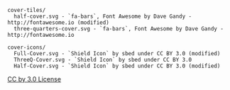     cover-tiles/
      half-cover.svg - `fa-bars`, Font Awesome by Dave Gandy - http://fontawesome.io (modified)
      three-quarters-cover.svg - `fa-bars`, Font Awesome by Dave Gandy - http://fontawesome.io

    cover-icons/
      Full-Cover.svg - `Shield Icon` by sbed under CC BY 3.0 (modified)
      ThreeQ-Cover.svg - `Shield Icon` by sbed under CC BY 3.0
      Half-Cover.svg - `Shield Icon` by sbed under CC BY 3.0 (modified)
 
 [CC by 3.0 License](https://creativecommons.org/licenses/by/3.0/)
